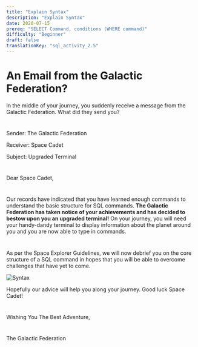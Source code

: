 ```yaml
---
title: "Explain Syntax"
description: "Explain Syntax"
date: 2020-07-15
prereq: "SELECT Command, conditions (WHERE command)"
difficulty: "Beginner"
draft: false
translationKey: "sql_activity_2.5"
---
```


<!-- Embed YouTube Video Link here when ready -->

# An Email from the Galactic Federation?
In the middle of your journey, you suddenly receive a message from the Galactic Federation. What did they send you?

#

Sender: The Galactic Federation

Receiver: Space Cadet

Subject: Upgraded Terminal

#

Dear Space Cadet,

#

Our records have indicated that you have learned enough commands to understand the basic structure for SQL commands.
**The Galactic Federation has taken notice of your achievements and has decided to bestow upon you an upgraded terminal!**
On your journey, you will need your handy-dandy terminal to display information about the planet around you and you are
now able to type in commands. 

#

As per the Space Explorer Guidelines, we will now debrief you on the core structure of a SQL 
command in hopes that you will be able to overcome challenges that have yet to come.

![Syntax](../assets/Tutorial.png)

Hopefully our advice will help you along your journey. Good luck Space Cadet!

#

Wishing You The Best Adventure,

#

The Galactic Federation




